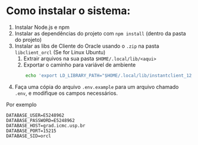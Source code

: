 # Como instalar o sistema:

1. Instalar Node.js e npm
2. Instalar as dependências do projeto com `npm install` (dentro da pasta do projeto)
3. Instalar as libs de Cliente do Oracle usando o `.zip` na pasta `libclient_orcl` (Se for Linux Ubuntu)
    1. Extrair arquivos na sua pasta `$HOME/.local/lib/<aqui>`
    2. Exportar o caminho para variável de ambiente
    ```bash
        echo 'export LD_LIBRARY_PATH="$HOME/.local/lib/instantclient_12_2"' >> $HOME/.bashrc
    ```
4. Faça uma cópia do arquivo `.env.example` para um arquivo chamado `.env`, e modifique os campos necessários.

Por exemplo    

```env
DATABASE_USER=E5248962
DATABASE_PASSWORD=E5248962
DATABASE_HOST=grad.icmc.usp.br
DATABASE_PORT=15215
DATABASE_SID=orcl

```
